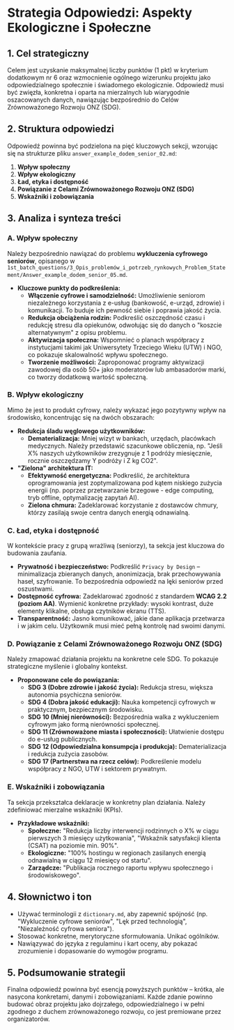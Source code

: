 # Strategia Odpowiedzi: Aspekty Ekologiczne i Społeczne

## 1. Cel strategiczny

Celem jest uzyskanie maksymalnej liczby punktów (1 pkt) w kryterium dodatkowym nr 6 oraz wzmocnienie ogólnego wizerunku projektu jako odpowiedzialnego społecznie i świadomego ekologicznie. Odpowiedź musi być zwięzła, konkretna i oparta na mierzalnych lub wiarygodnie oszacowanych danych, nawiązując bezpośrednio do Celów Zrównoważonego Rozwoju ONZ (SDG).

## 2. Struktura odpowiedzi

Odpowiedź powinna być podzielona na pięć kluczowych sekcji, wzorując się na strukturze pliku `answer_example_dodem_senior_02.md`:

1.  **Wpływ społeczny**
2.  **Wpływ ekologiczny**
3.  **Ład, etyka i dostępność**
4.  **Powiązanie z Celami Zrównoważonego Rozwoju ONZ (SDG)**
5.  **Wskaźniki i zobowiązania**

## 3. Analiza i synteza treści

### A. Wpływ społeczny

Należy bezpośrednio nawiązać do problemu **wykluczenia cyfrowego seniorów**, opisanego w `1st_batch_questions/3_Opis_problemów_i_potrzeb_rynkowych_Problem_Statement/Answer_example_dodem_senior_05.md`.

*   **Kluczowe punkty do podkreślenia:**
    *   **Włączenie cyfrowe i samodzielność:** Umożliwienie seniorom niezależnego korzystania z e-usług (bankowość, e-urząd, zdrowie) i komunikacji. To buduje ich pewność siebie i poprawia jakość życia.
    *   **Redukcja obciążenia rodzin:** Podkreślić oszczędność czasu i redukcję stresu dla opiekunów, odwołując się do danych o "koszcie alternatywnym" z opisu problemu.
    *   **Aktywizacja społeczna:** Wspomnieć o planach współpracy z instytucjami takimi jak Uniwersytety Trzeciego Wieku (UTW) i NGO, co pokazuje skalowalność wpływu społecznego.
    *   **Tworzenie możliwości:** Zaproponować programy aktywizacji zawodowej dla osób 50+ jako moderatorów lub ambasadorów marki, co tworzy dodatkową wartość społeczną.

### B. Wpływ ekologiczny

Mimo że jest to produkt cyfrowy, należy wykazać jego pozytywny wpływ na środowisko, koncentrując się na dwóch obszarach:

*   **Redukcja śladu węglowego użytkowników:**
    *   **Dematerializacja:** Mniej wizyt w bankach, urzędach, placówkach medycznych. Należy przedstawić szacunkowe obliczenia, np. "Jeśli X% naszych użytkowników zrezygnuje z 1 podróży miesięcznie, rocznie oszczędzamy Y podróży i Z kg CO2".
*   **"Zielona" architektura IT:**
    *   **Efektywność energetyczna:** Podkreślić, że architektura oprogramowania jest zoptymalizowana pod kątem niskiego zużycia energii (np. poprzez przetwarzanie brzegowe - edge computing, tryb offline, optymalizację zapytań AI).
    *   **Zielona chmura:** Zadeklarować korzystanie z dostawców chmury, którzy zasilają swoje centra danych energią odnawialną.

### C. Ład, etyka i dostępność

W kontekście pracy z grupą wrażliwą (seniorzy), ta sekcja jest kluczowa do budowania zaufania.

*   **Prywatność i bezpieczeństwo:** Podkreślić `Privacy by Design` – minimalizacja zbieranych danych, anonimizacja, brak przechowywania haseł, szyfrowanie. To bezpośrednia odpowiedź na lęki seniorów przed oszustwami.
*   **Dostępność cyfrowa:** Zadeklarować zgodność z standardem **WCAG 2.2 (poziom AA)**. Wymienić konkretne przykłady: wysoki kontrast, duże elementy klikalne, obsługa czytników ekranu (TTS).
*   **Transparentność:** Jasno komunikować, jakie dane aplikacja przetwarza i w jakim celu. Użytkownik musi mieć pełną kontrolę nad swoimi danymi.

### D. Powiązanie z Celami Zrównoważonego Rozwoju ONZ (SDG)

Należy zmapować działania projektu na konkretne cele SDG. To pokazuje strategiczne myślenie i globalny kontekst.

*   **Proponowane cele do powiązania:**
    *   **SDG 3 (Dobre zdrowie i jakość życia):** Redukcja stresu, większa autonomia psychiczna seniorów.
    *   **SDG 4 (Dobra jakość edukacji):** Nauka kompetencji cyfrowych w praktycznym, bezpiecznym środowisku.
    *   **SDG 10 (Mniej nierówności):** Bezpośrednia walka z wykluczeniem cyfrowym jako formą nierówności społecznej.
    *   **SDG 11 (Zrównoważone miasta i społeczności):** Ułatwienie dostępu do e-usług publicznych.
    *   **SDG 12 (Odpowiedzialna konsumpcja i produkcja):** Dematerializacja i redukcja zużycia zasobów.
    *   **SDG 17 (Partnerstwa na rzecz celów):** Podkreślenie modelu współpracy z NGO, UTW i sektorem prywatnym.

### E. Wskaźniki i zobowiązania

Ta sekcja przekształca deklaracje w konkretny plan działania. Należy zdefiniować mierzalne wskaźniki (KPIs).

*   **Przykładowe wskaźniki:**
    *   **Społeczne:** "Redukcja liczby interwencji rodzinnych o X% w ciągu pierwszych 3 miesięcy użytkowania", "Wskaźnik satysfakcji klienta (CSAT) na poziomie min. 90%".
    *   **Ekologiczne:** "100% hostingu w regionach zasilanych energią odnawialną w ciągu 12 miesięcy od startu".
    *   **Zarządcze:** "Publikacja rocznego raportu wpływu społecznego i środowiskowego".

## 4. Słownictwo i ton

*   Używać terminologii z `dictionary.md`, aby zapewnić spójność (np. "Wykluczenie cyfrowe seniorów", "Lęk przed technologią", "Niezależność cyfrowa seniora").
*   Stosować konkretne, merytoryczne sformułowania. Unikać ogólników.
*   Nawiązywać do języka z regulaminu i kart oceny, aby pokazać zrozumienie i dopasowanie do wymogów programu.

## 5. Podsumowanie strategii

Finalna odpowiedź powinna być esencją powyższych punktów – krótka, ale nasycona konkretami, danymi i zobowiązaniami. Każde zdanie powinno budować obraz projektu jako dojrzałego, odpowiedzialnego i w pełni zgodnego z duchem zrównoważonego rozwoju, co jest premiowane przez organizatorów.
